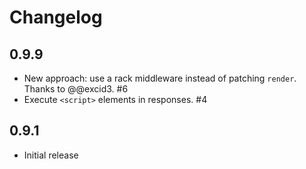 # Changelog

## 0.9.9

- New approach: use a rack middleware instead of patching `render`. Thanks to @@excid3. #6
- Execute `<script>` elements in responses. #4 

## 0.9.1

- Initial release

